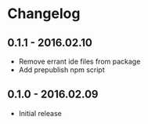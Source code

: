 # Changelog

## 0.1.1 - 2016.02.10
- Remove errant ide files from package
- Add prepublish npm script

## 0.1.0 - 2016.02.09
- Initial release